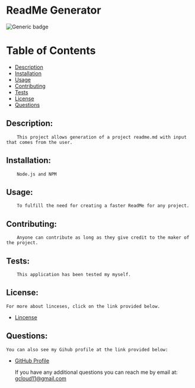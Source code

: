 
# ReadMe Generator


![Generic badge](https://img.shields.io/badge/License-Apache-green.svg)


# Table of Contents

* [Description](#description)
* [Installation](#description)
* [Usage](#description)
* [Contributing](#description)
* [Tests](#description)
* [License](#description)
* [Questions](#description)

## Description:
        This project allows generation of a project readme.md with input that comes from the user.
    
## Installation:
        Node.js and NPM

## Usage:
        To fulfill the need for creating a faster ReadMe for any project.
    
## Contributing:
        Anyone can contribute as long as they give credit to the maker of the project.
    
## Tests:
        This application has been tested my myself.
    
## License:
    For more about linceses, click on the link provided below.

* [Lincense](https://opensource.org/lincenses/Apache)
    
## Questions:
    You can also see my Gihub profile at the link provided below:
        
* [GitHub Profile](https://github.com/gcloud11)

    If you have any additional questions you can reach me by email at: gcloud11@gmail.com
